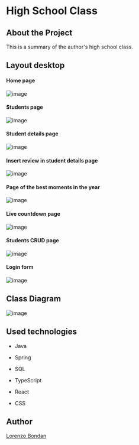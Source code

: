 # High School Class

## About the Project

This is a summary of the author's high school class.

## Layout desktop

#### Home page
![image](https://user-images.githubusercontent.com/105743965/219481036-54df731c-5ce8-4fe0-9488-9a550a423519.png)
#### Students page
![image](https://user-images.githubusercontent.com/105743965/219481235-82aca75f-0268-4bc3-b05b-311e568fdae4.png)
#### Student details page
![image](https://user-images.githubusercontent.com/105743965/219984126-4d08a00e-a9f5-4b8a-a803-e8deefd8da9e.png)
#### Insert review in student details page
![image](https://user-images.githubusercontent.com/105743965/219236963-0f92788b-1c9e-4fa1-ba4b-0d72c64d5e87.png)
#### Page of the best moments in the year 
![image](https://user-images.githubusercontent.com/105743965/219481608-e693592a-b823-4d51-9fcb-7135c9ee7d41.png)
#### Live countdown page
![image](https://user-images.githubusercontent.com/105743965/219237613-6a7855ac-755b-4514-8824-1598ae799e8a.png)
#### Students CRUD page
![image](https://user-images.githubusercontent.com/105743965/219481925-0cdacba1-7e25-4e68-8d3f-329555c45317.png)
#### Login form
![image](https://user-images.githubusercontent.com/105743965/219239070-01269f97-f9d1-41cf-b8d6-4189464f2688.png)


## Class Diagram

![image](https://user-images.githubusercontent.com/105743965/219909368-3522a592-44f7-4acb-94cf-53d03571293d.png)


## Used technologies

- Java
- Spring
- SQL

- TypeScript
- React
- CSS


## Author

[Lorenzo Bondan](HTTPS://WWW.LINKEDIN.COM/IN/LORENZO-BONDAN-108B42236)
